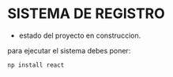 <H1> SISTEMA DE REGISTRO</H1>

- estado del proyecto en construccion.

para ejecutar el sistema debes poner:

```np install react```
